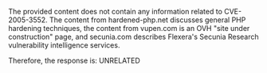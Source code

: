 The provided content does not contain any information related to CVE-2005-3552. The content from hardened-php.net discusses general PHP hardening techniques, the content from vupen.com is an OVH "site under construction" page, and secunia.com describes Flexera's Secunia Research vulnerability intelligence services.

Therefore, the response is: UNRELATED